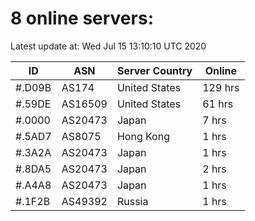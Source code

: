 # 8 online servers:

Latest update at: Wed Jul 15 13:10:10 UTC 2020

| ID | ASN | Server Country | Online |
| -- | --- | -------------- | ------ |
| #.D09B | AS174 | United States | 129 hrs |
| #.59DE | AS16509 | United States | 61 hrs |
| #.0000 | AS20473 | Japan | 7 hrs |
| #.5AD7 | AS8075 | Hong Kong | 1 hrs |
| #.3A2A | AS20473 | Japan | 1 hrs |
| #.8DA5 | AS20473 | Japan | 2 hrs |
| #.A4A8 | AS20473 | Japan | 1 hrs |
| #.1F2B | AS49392 | Russia | 1 hrs |

